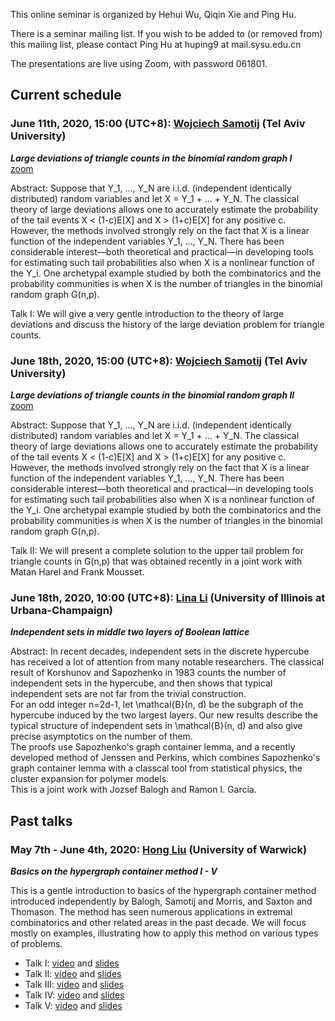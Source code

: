 This online seminar is organized by Hehui Wu, Qiqin Xie and Ping Hu.

There is a seminar mailing list. If you wish to be added to (or removed from) this mailing list, please contact Ping Hu at huping9 at mail.sysu.edu.cn

The presentations are live using Zoom, with password 061801.

## Current schedule
### June 11th, 2020, 15:00 (UTC+8): [Wojciech Samotij](http://www.math.tau.ac.il/~samotij/) (Tel Aviv University)
_**Large deviations of triangle counts in the binomial random graph I**_  
[zoom](https://zoom.com.cn/j/92368341744)

Abstract: Suppose that Y_1, …, Y_N are i.i.d. (independent identically distributed) random variables and let X = Y_1 + … + Y_N. The classical theory of large deviations allows one to accurately estimate the probability of the tail events X < (1-c)E[X] and X > (1+c)E[X] for any positive c. However, the methods involved strongly rely on the fact that X is a linear function of the independent variables Y_1, …, Y_N. There has been considerable interest—both theoretical and practical—in developing tools for estimating such tail probabilities also when X is a nonlinear function of the Y_i. One archetypal example studied by both the combinatorics and the probability communities is when X is the number of triangles in the binomial random graph G(n,p).

Talk I: We will give a very gentle introduction to the theory of large deviations and discuss the history of the large deviation problem for triangle counts.

### June 18th, 2020, 15:00 (UTC+8): [Wojciech Samotij](http://www.math.tau.ac.il/~samotij/) (Tel Aviv University)
_**Large deviations of triangle counts in the binomial random graph II**_   
[zoom](https://zoom.com.cn/j/93815617744)

Abstract: Suppose that Y_1, …, Y_N are i.i.d. (independent identically distributed) random variables and let X = Y_1 + … + Y_N. The classical theory of large deviations allows one to accurately estimate the probability of the tail events X < (1-c)E[X] and X > (1+c)E[X] for any positive c. However, the methods involved strongly rely on the fact that X is a linear function of the independent variables Y_1, …, Y_N. There has been considerable interest—both theoretical and practical—in developing tools for estimating such tail probabilities also when X is a nonlinear function of the Y_i. One archetypal example studied by both the combinatorics and the probability communities is when X is the number of triangles in the binomial random graph G(n,p).

Talk II: We will present a complete solution to the upper tail problem for triangle counts in G(n,p) that was obtained recently in a joint work with Matan Harel and Frank Mousset.

### June 18th, 2020, 10:00 (UTC+8): [Lina Li](https://sites.google.com/view/linali/) (University of Illinois at Urbana-Champaign)
_**Independent sets in middle two layers of Boolean lattice**_   
 
Abstract: In recent decades, independent sets in the discrete hypercube has received a lot of attention from many notable researchers.
The classical result of Korshunov and Sapozhenko in 1983 counts the number of independent sets in the hypercube, and then shows that typical independent sets are not far from the trivial construction.  
For an odd integer n=2d-1, let \mathcal{B}(n, d) be the subgraph of the hypercube induced by the two largest layers. 
Our new results describe the typical structure of independent sets in \mathcal{B}(n, d) and also give precise asymptotics on the number of them.   
The proofs use Sapozhenko's graph container lemma, and a recently developed method of Jenssen and Perkins, which combines Sapozhenko's graph container lemma with a classcal tool from statistical physics, the cluster expansion for polymer models.  
This is a joint work with Jozsef Balogh and Ramon I. Garcia.

## Past talks
### May 7th - June 4th, 2020: [Hong Liu](http://homepages.warwick.ac.uk/staff/H.Liu.9/) (University of Warwick) 
_**Basics on the hypergraph container method I - V**_   

This is a gentle introduction to basics of the hypergraph container method introduced independently by Balogh, Samotij and Morris, and Saxton and Thomason. The method has seen numerous applications in extremal combinatorics and other related areas in the past decade. We will focus mostly on examples, illustrating how to apply this method on various types of problems.

* Talk I: [video](https://www.bilibili.com/video/BV1Ug4y1q7M3) and [slides](/slides/container-note-20200507.pdf)
* Talk II: [video](https://www.bilibili.com/video/BV1SZ4y1s7ev) and [slides](/slides/container-note-20200514.pdf)
* Talk III: [video](https://www.bilibili.com/video/BV1D5411s7iW) and [slides](/slides/container-note-20200521.pdf)
* Talk IV: [video](https://www.bilibili.com/video/BV1kC4y1p7FB) and [slides](/slides/container-note-20200528.pdf)
* Talk V: [video](https://www.bilibili.com/video/BV1sz4y197gR) and [slides](/slides/container-note-20200604.pdf)
